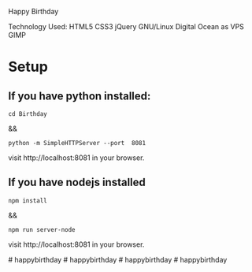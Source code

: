 Happy Birthday

Technology Used: HTML5 CSS3 jQuery  GNU/Linux Digital Ocean as VPS GIMP

# Setup

## If you have python installed:
```
cd Birthday
```

&& 

```
python -m SimpleHTTPServer --port  8081
```

visit http://localhost:8081 in your browser.

## If you have nodejs installed
```
npm install
```
&&

```
npm run server-node
```
visit http://localhost:8081 in your browser.

#   h a p p y b i r t h d a y  
 #   h a p p y b i r t h d a y  
 #   h a p p y b i r t h d a y  
 #   h a p p y b i r t h d a y  
 